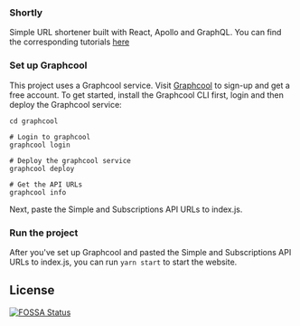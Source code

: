### Shortly

Simple URL shortener built with React, Apollo and GraphQL. You can find the
corresponding tutorials
[here](https://medium.com/@pjausovec/building-url-shortener-using-react-apollo-and-graphql-part-i-467aef8c64ce)

### Set up Graphcool

This project uses a Graphcool service. Visit [Graphcool](http://graph.cool) to
sign-up and get a free account. To get started, install the Graphcool CLI first,
login and then deploy the Graphcool service:

```
cd graphcool

# Login to graphcool
graphcool login

# Deploy the graphcool service
graphcool deploy

# Get the API URLs
graphcool info
```

Next, paste the Simple and Subscriptions API URLs to index.js.

### Run the project

After you've set up Graphcool and pasted the Simple and Subscriptions API URLs
to index.js, you can run `yarn start` to start the website.


## License
[![FOSSA Status](https://app.fossa.io/api/projects/git%2Bgithub.com%2Fpeterj%2Fshortly.svg?type=large)](https://app.fossa.io/projects/git%2Bgithub.com%2Fpeterj%2Fshortly?ref=badge_large)
